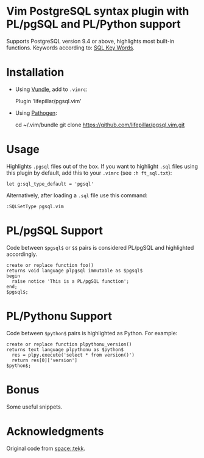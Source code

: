# Vim PostgreSQL syntax plugin with PL/pgSQL and PL/Python support

Supports PostgreSQL version 9.4 or above, highlights most built-in functions.
Keywords according to:
[SQL Key Words](http://www.postgresql.org/docs/current/static/sql-keywords-appendix.html).


# Installation

- Using [Vundle](https://github.com/gmarik/vundle), add to `.vimrc`:

    Plugin 'lifepillar/pgsql.vim'

- Using [Pathogen](https://github.com/tpope/vim-pathogen):

    cd ~/.vim/bundle
    git clone https://github.com/lifepillar/pgsql.vim.git


# Usage

Highlights `.pgsql` files out of the box. If you want to highlight `.sql` files
using this plugin by default, add this to your `.vimrc` (see `:h ft_sql.txt`):

    let g:sql_type_default = 'pgsql'

Alternatively, after loading a `.sql` file use this command:

    :SQLSetType pgsql.vim


# PL/pgSQL Support

Code between `$pgsql$` or `$$` pairs is considered PL/pgSQL and
highlighted accordingly.

    create or replace function foo()
    returns void language plpgsql immutable as $pgsql$
    begin
      raise notice 'This is a PL/pgSQL function';
    end;
    $pgsql$;


# PL/Pythonu Support

Code between `$python$` pairs is highlighted as Python. For example:

    create or replace function plpythonu_version()
    returns text language plpythonu as $python$
      res = plpy.execute('select * from version()')
      return res[0]['version']
    $python$;


# Bonus

Some useful snippets.


# Acknowledgments

Original code from [space::tekk](https://github.com/spacetekk/pgsql.vim).


